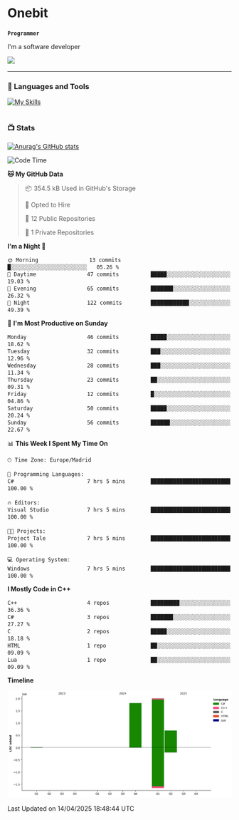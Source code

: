 # Onebit

**`Programmer`**

I'm a software developer

   ![](https://komarev.com/ghpvc/?username=onebit5&color=blueviolet)

---

### 🧰 Languages and Tools

[![My Skills](https://skillicons.dev/icons?i=cpp,c,cs,java,lua,unity,git,linux,github,discord,vscode,visualstudio)](https://skillicons.dev)
<br />

#

### 📺 Stats
[![Anurag's GitHub stats](https://github-readme-stats.vercel.app/api?username=onebit5&show_icons=true&theme=radical)](https://github.com/anuraghazra/github-readme-stats)                
<!--START_SECTION:waka-->
![Code Time](http://img.shields.io/badge/Code%20Time-228%20hrs-blue)

**🐱 My GitHub Data** 

> 📦 354.5 kB Used in GitHub's Storage 
 > 
> 💼 Opted to Hire
 > 
> 📜 12 Public Repositories 
 > 
> 🔑 1 Private Repositories 
 > 
**I'm a Night 🦉** 

```text
🌞 Morning                13 commits          █░░░░░░░░░░░░░░░░░░░░░░░░   05.26 % 
🌆 Daytime                47 commits          █████░░░░░░░░░░░░░░░░░░░░   19.03 % 
🌃 Evening                65 commits          ███████░░░░░░░░░░░░░░░░░░   26.32 % 
🌙 Night                  122 commits         ████████████░░░░░░░░░░░░░   49.39 % 
```
📅 **I'm Most Productive on Sunday** 

```text
Monday                   46 commits          █████░░░░░░░░░░░░░░░░░░░░   18.62 % 
Tuesday                  32 commits          ███░░░░░░░░░░░░░░░░░░░░░░   12.96 % 
Wednesday                28 commits          ███░░░░░░░░░░░░░░░░░░░░░░   11.34 % 
Thursday                 23 commits          ██░░░░░░░░░░░░░░░░░░░░░░░   09.31 % 
Friday                   12 commits          █░░░░░░░░░░░░░░░░░░░░░░░░   04.86 % 
Saturday                 50 commits          █████░░░░░░░░░░░░░░░░░░░░   20.24 % 
Sunday                   56 commits          ██████░░░░░░░░░░░░░░░░░░░   22.67 % 
```


📊 **This Week I Spent My Time On** 

```text
🕑︎ Time Zone: Europe/Madrid

💬 Programming Languages: 
C#                       7 hrs 5 mins        █████████████████████████   100.00 % 

🔥 Editors: 
Visual Studio            7 hrs 5 mins        █████████████████████████   100.00 % 

🐱‍💻 Projects: 
Project Tale             7 hrs 5 mins        █████████████████████████   100.00 % 

💻 Operating System: 
Windows                  7 hrs 5 mins        █████████████████████████   100.00 % 
```

**I Mostly Code in C++** 

```text
C++                      4 repos             █████████░░░░░░░░░░░░░░░░   36.36 % 
C#                       3 repos             ███████░░░░░░░░░░░░░░░░░░   27.27 % 
C                        2 repos             █████░░░░░░░░░░░░░░░░░░░░   18.18 % 
HTML                     1 repo              ██░░░░░░░░░░░░░░░░░░░░░░░   09.09 % 
Lua                      1 repo              ██░░░░░░░░░░░░░░░░░░░░░░░   09.09 % 
```



**Timeline**

![Lines of Code chart](https://raw.githubusercontent.com/Onebit5/Onebit5/main/assets/bar_graph.png)


 Last Updated on 14/04/2025 18:48:44 UTC
<!--END_SECTION:waka-->

